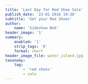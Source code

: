 ```yaml
---
title: 'Last Day for Red Shoe Sale'
publish_date: '23-01-2016 19:38'
subtitle: 'Get your Red Shoes'
author:
    name: 'Sideshow Bob'
header_image: '1'
summary:
    enabled: '1'
    strip_tags: '0'
    format: short
header_image_file: water_island.jpg
taxonomy:
    tag:
        - 'red shoes'
        - sale
---
```


